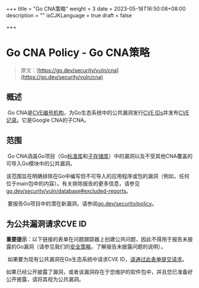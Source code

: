 +++
title = "Go CNA策略"
weight = 3
date = 2023-05-18T16:50:08+08:00
description = ""
isCJKLanguage = true
draft = false

+++
# Go CNA Policy - Go CNA策略

> 原文：[https://go.dev/security/vuln/cna](https://go.dev/security/vuln/cna)

## 概述

​	Go CNA是[CVE编号机构](https://www.cve.org/ProgramOrganization/CNAs)，为Go生态系统中的公共漏洞发行[CVE IDs](https://www.cve.org/ResourcesSupport/Glossary?activeTerm=glossaryCVEID)并发布[CVE记录](https://www.cve.org/ResourcesSupport/Glossary?activeTerm=glossaryRecord)。它是Google CNA的子CNA。

## 范围

​	Go CNA涵盖Go项目（Go[标准库](https://go.dev/pkg)和[子存储库](https://pkg.go.dev/golang.org/x)）中的漏洞以及不受其他CNA覆盖的可导入Go模块中的公共漏洞。

​	该范围旨在明确排除在Go中编写但不可导入的应用程序或包的漏洞（例如，任何位于main包中的内容）。有关排除报告的更多信息，请参见[go.dev/security/vuln/database#excluded-reports](https://go.dev/security/vuln/database#excluded-reports)。

​	要报告Go项目中的潜在新漏洞，请参阅[go.dev/security/policy](https://go.dev/security/policy)。

## 为公共漏洞请求CVE ID

​	**重要提示**：以下链接的表单在问题跟踪器上创建公共问题，因此不得用于报告未披露的Go漏洞（请参见我们的[安全策略](../GoSecurityPolicy)，了解报告未披露问题的说明）。

​	如果要为现有公共漏洞在Go生态系统中请求CVE ID，[请通过此表单提交请求](https://go.dev/s/vulndb-report-new)。

​	如果已经公开披露了漏洞，或者该漏洞存在于您维护的软件包中，并且您已准备好公开披露，请将其视为公共漏洞。